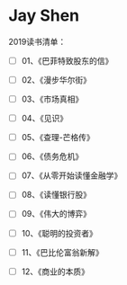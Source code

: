 # Jay Shen


2019读书清单：

- [ ]  01、《巴菲特致股东的信》
- [ ]  02、《漫步华尔街》
- [ ]  03、《市场真相》
- [ ]  04、《见识》
- [ ]  05、《查理-芒格传》
- [ ]  06、《债务危机》
- [ ]  07、《从零开始读懂金融学》
- [ ]  08、《读懂银行股》
- [ ]  09、《伟大的博弈》
- [ ]  10、《聪明的投资者》
- [ ]  11、《巴比伦富翁新解》
- [ ]  12、《商业的本质》

